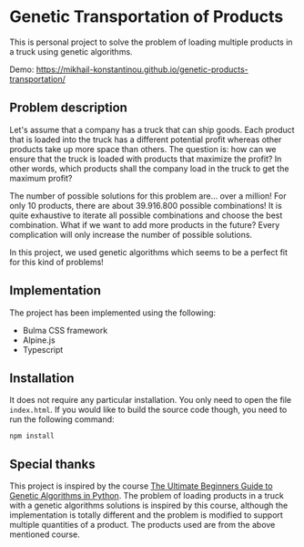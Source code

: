 # Genetic Transportation of Products

This is personal project to solve the problem of loading multiple products in a truck using genetic algorithms. 

Demo: https://mikhail-konstantinou.github.io/genetic-products-transportation/

## Problem description

Let's assume that a company has a truck that can ship goods. Each product that is loaded into the truck has a different potential profit whereas other products take up more space than others. The question is: how can we ensure that the truck is loaded with products that maximize the profit? In other words, which products shall the company load in the truck to get the maximum profit? 

The number of possible solutions for this problem are... over a million! For only 10 products, there are about 39.916.800 possible combinations! It is quite exhaustive to iterate all possible combinations and choose the best combination. What if we want to add more products in the future? Every complication will only increase the number of possible solutions.

In this project, we used genetic algorithms which seems to be a perfect fit for this kind of problems! 

## Implementation

The project has been implemented using the following:

- Bulma CSS framework
- Alpine.js
- Typescript

## Installation

It does not require any particular installation. You only need to open the file `index.html`. If you would like to build the source code though, you need to run the following command:

```
npm install
```

## Special thanks

This project is inspired by the course [The Ultimate Beginners Guide to Genetic Algorithms in Python](https://www.udemy.com/course/the-ultimate-beginners-guide-to-genetic-algorithms-in-python/). The problem of loading products in a truck with a genetic algorithms solutions is inspired by this course, although the implementation is totally different and the problem is modified to support multiple quantities of a product. The products used are from the above mentioned course.